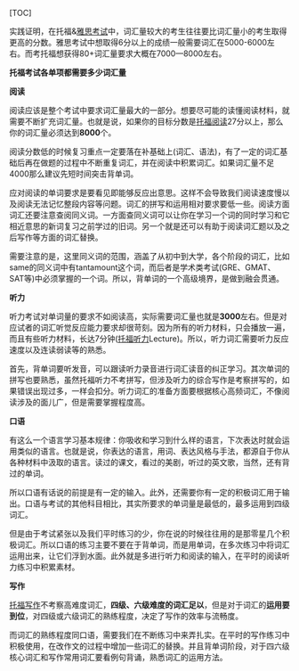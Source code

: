 [TOC]

实践证明，在托福&[雅思考试](http://ielts.zhan.com/)中，词汇量较大的考生往往要比词汇量小的考生取得更高的分数。雅思考试中想取得6分以上的成绩一般需要词汇在5000-6000左右。而考托福想获得80+词汇量要求大概在7000—8000左右。

**托福考试各单项都需要多少词汇量**

**阅读**

阅读应该是整个考试中要求词汇量最大的一部分。想要尽可能的读懂阅读材料，就需要不断扩充词汇量。也就是说，如果你的目标分数是[托福阅读](http://toefl.zhan.com/yuedu/)27分以上，那么你的词汇量必须达到**8000**个。

阅读分数低的时候复习重点一定要落在补基础上(词汇、语法)，有了一定的词汇基础后再在做题的过程中不断重复词汇，并在阅读中积累词汇。如果词汇量不足4000那么建议先短时间突击背单词。

应对阅读的单词要求是要看见即能够反应出意思。这样不会导致我们阅读速度慢以及阅读无法记忆整段内容等问题。词汇的拼写和运用相对要求要低一些。阅读方面词汇还要注意查阅同义词。一方面查同义词可以让你在学习一个词的同时学习和它相近意思的新词复习之前学过的旧词。另一个就是还可以有助于阅读词汇题以及之后写作等方面的词汇替换。

需要注意的是，这里同义词的范围，涵盖了从初中到大学，各个阶段的词汇，比如same的同义词中有tantamount这个词，而后者是学术类考试(GRE、GMAT、SAT等)中必须掌握的一个词。所以，背单词的一个高级境界，是做到融会贯通。

**听力**

听力考试对单词量的要求不如阅读高，实际需要词汇量也就是**3000**左右。但是对应试者的词汇听觉反应能力要求却很苛刻。因为所有的听力材料，只会播放一遍，而且有些听力材料，长达7分钟([托福听力](http://toefl.zhan.com/tingli/)Lecture)。所以，听力词汇需要听力反应速度以及连读弱读等的熟悉。

首先，背单词要听发音，可以跟读听力录音进行词汇读音的纠正学习。其次单词的拼写也要熟悉，虽然托福听力不考拼写，但涉及听力的综合写作是考察拼写的，如果错误出现过多，一样会扣分。听力词汇的准备方面要根据核心高频词汇，不像阅读涉及的面儿广，但是需要掌握程度高。

**口语**

有这么一个语言学习基本规律：你吸收和学习到什么样的语言，下次表达时就会运用类似的语言。也就是说，你表达的语言，用词、表达风格与手法，都源自于你从各种材料中汲取的语言。读过的课文，看过的美剧，听过的英文歌，当然，还有背过的单词。


所以口语有话说的前提是有一定的输入。此外，还需要你有一定的积极词汇用于输出。口语与考试的其他科目相比，其实所要求的单词量是最低的，最多运用到四级词汇。

但是由于考试紧张以及我们平时练习的少，你在说的时候往往用的是那零星几个积极词汇。所以口语的练习主要不要在于背单词，而是用单词，在多次练习中将词汇运用出来，让它们浮到水面。此外就是多进行听力和阅读的输入，在平时的阅读听力练习中积累素材。

**写作**

[托福写作](http://toefl.zhan.com/xiezuo/)不考察高难度词汇，**四级、六级难度的词汇足以**，但是对于词汇的**运用要到位**，对四级或六级词汇的熟练程度，决定了写作的效率与流畅度。

而词汇的熟练程度同口语，需要我们在不断练习中来弄扎实。在平时的写作练习中积极使用，在改作文的过程中增加一些词汇的替换。并且背单词阶段，对于四六级核心词汇和写作常用词汇要看例句背诵，熟悉词汇的运用方法。